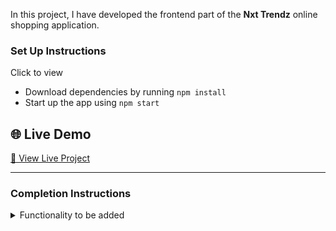 In this project, I have developed the frontend part of the **Nxt Trendz** online shopping application. 
### Set Up Instructions


<summary>Click to view</summary>

- Download dependencies by running `npm install`
- Start up the app using `npm start`
## 🌐 Live Demo

[🔗 View Live Project](https://nxt-trendz-git-main-jaswanthi-s-projects.vercel.app)

---


### Completion Instructions

<details>
<summary>Functionality to be added</summary>
<br/>

The app must have the following functionalities

  - Feature 1
    - **User Authentication**
       - A login page authenticates users using a username and password. After a successful login, the user is redirected to the product 
         listing page. Unauthorized users trying to access protected routes (like /cart) are redirected back to /login

  - Feature 2
     - **Products Page**: Displayed a list of products with details such as name, price, rating, and image. The list is dynamically 
       generated using React components and data fetched or provided through mock APIs.
    - **Search Functionality**: A real-time search bar allows users to search for products by name. As the user types, the product list updates 
      instantly to match the search keyword.
    - **Sort Feature**: Users can sort the products by price in ascending or descending order. This is controlled through a dropdown menu that 
      updates the product list immediately.
   - **Filter Options**: Users can filter products based on categories like "Clothing", "Electronics", "Appliances", "Grocery", "Toys" and also 
      by ratings

  - Feature 3
   - **Cart Management**:
   - Increasing or decreasing the quantity of items
   - Removing items from the cart
   - Viewing the total price and item count
   - Cart data remains consistent until the user logs out or clears it

  
</details>



